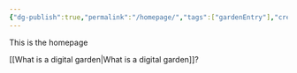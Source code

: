 ```yaml
---
{"dg-publish":true,"permalink":"/homepage/","tags":["gardenEntry"],"created":"2025-07-22T17:59:58.136+01:00","updated":"2025-07-22T18:28:25.460+01:00"}
---
```


This is the homepage

[[What is a digital garden\|What is a digital garden]]?